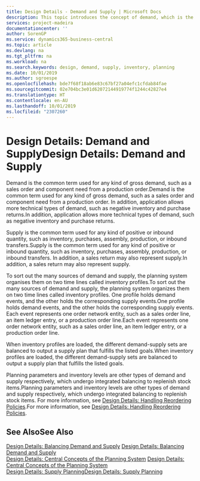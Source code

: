 ```yaml
---
title: Design Details - Demand and Supply | Microsoft Docs
description: This topic introduces the concept of demand, which is the common term used for any kind of gross demand, such as a sales order and component need from a production order.
services: project-madeira
documentationcenter: ''
author: SorenGP
ms.service: dynamics365-business-central
ms.topic: article
ms.devlang: na
ms.tgt_pltfrm: na
ms.workload: na
ms.search.keywords: design, demand, supply, inventory, planning
ms.date: 10/01/2019
ms.author: sgroespe
ms.openlocfilehash: bde7f68f18ab6e83c67bf27a04efc1cfdab84fae
ms.sourcegitcommit: 02e704bc3e01d62072144919774f1244c42827e4
ms.translationtype: HT
ms.contentlocale: en-AU
ms.lasthandoff: 10/01/2019
ms.locfileid: "2307260"
---
```

# <a name="design-details-demand-and-supply"></a><span data-ttu-id="22d51-103">Design Details: Demand and Supply</span><span class="sxs-lookup"><span data-stu-id="22d51-103">Design Details: Demand and Supply</span></span>
<span data-ttu-id="22d51-104">Demand is the common term used for any kind of gross demand, such as a sales order and component need from a production order.</span><span class="sxs-lookup"><span data-stu-id="22d51-104">Demand is the common term used for any kind of gross demand, such as a sales order and component need from a production order.</span></span> <span data-ttu-id="22d51-105">In addition, application allows more technical types of demand, such as negative inventory and purchase returns.</span><span class="sxs-lookup"><span data-stu-id="22d51-105">In addition, application allows more technical types of demand, such as negative inventory and purchase returns.</span></span>  
  
<span data-ttu-id="22d51-106">Supply is the common term used for any kind of positive or inbound quantity, such as inventory, purchases, assembly, production, or inbound transfers.</span><span class="sxs-lookup"><span data-stu-id="22d51-106">Supply is the common term used for any kind of positive or inbound quantity, such as inventory, purchases, assembly, production, or inbound transfers.</span></span> <span data-ttu-id="22d51-107">In addition, a sales return may also represent supply.</span><span class="sxs-lookup"><span data-stu-id="22d51-107">In addition, a sales return may also represent supply.</span></span>  
  
<span data-ttu-id="22d51-108">To sort out the many sources of demand and supply, the planning system organises them on two time lines called inventory profiles.</span><span class="sxs-lookup"><span data-stu-id="22d51-108">To sort out the many sources of demand and supply, the planning system organizes them on two time lines called inventory profiles.</span></span> <span data-ttu-id="22d51-109">One profile holds demand events, and the other holds the corresponding supply events.</span><span class="sxs-lookup"><span data-stu-id="22d51-109">One profile holds demand events, and the other holds the corresponding supply events.</span></span> <span data-ttu-id="22d51-110">Each event represents one order network entity, such as a sales order line, an item ledger entry, or a production order line.</span><span class="sxs-lookup"><span data-stu-id="22d51-110">Each event represents one order network entity, such as a sales order line, an item ledger entry, or a production order line.</span></span>  
  
<span data-ttu-id="22d51-111">When inventory profiles are loaded, the different demand-supply sets are balanced to output a supply plan that fulfills the listed goals.</span><span class="sxs-lookup"><span data-stu-id="22d51-111">When inventory profiles are loaded, the different demand-supply sets are balanced to output a supply plan that fulfills the listed goals.</span></span>  
  
<span data-ttu-id="22d51-112">Planning parameters and inventory levels are other types of demand and supply respectively, which undergo integrated balancing to replenish stock items.</span><span class="sxs-lookup"><span data-stu-id="22d51-112">Planning parameters and inventory levels are other types of demand and supply respectively, which undergo integrated balancing to replenish stock items.</span></span> <span data-ttu-id="22d51-113">For more information, see [Design Details: Handling Reordering Policies](design-details-handling-reordering-policies.md).</span><span class="sxs-lookup"><span data-stu-id="22d51-113">For more information, see [Design Details: Handling Reordering Policies](design-details-handling-reordering-policies.md).</span></span>  
  
## <a name="see-also"></a><span data-ttu-id="22d51-114">See Also</span><span class="sxs-lookup"><span data-stu-id="22d51-114">See Also</span></span>  
<span data-ttu-id="22d51-115">[Design Details: Balancing Demand and Supply](design-details-balancing-demand-and-supply.md) </span><span class="sxs-lookup"><span data-stu-id="22d51-115">[Design Details: Balancing Demand and Supply](design-details-balancing-demand-and-supply.md) </span></span>  
<span data-ttu-id="22d51-116">[Design Details: Central Concepts of the Planning System](design-details-central-concepts-of-the-planning-system.md) </span><span class="sxs-lookup"><span data-stu-id="22d51-116">[Design Details: Central Concepts of the Planning System](design-details-central-concepts-of-the-planning-system.md) </span></span>  
[<span data-ttu-id="22d51-117">Design Details: Supply Planning</span><span class="sxs-lookup"><span data-stu-id="22d51-117">Design Details: Supply Planning</span></span>](design-details-supply-planning.md)